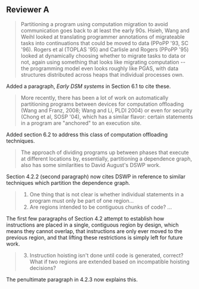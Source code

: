 ## Reviewer A

> Partitioning a program using computation migration to avoid communication goes back to at least the early 90s. Hsieh, Wang and Weihl looked at translating programmer annotations of migrateable tasks into continuations that could be moved to data (PPoPP '93, SC '96). Rogers et al (TOPLAS '95) and Carlisle and Rogers (PPoPP '95) looked at dynamically choosing whether to migrate tasks to data or not, again using something that looks like migrating computation -- the programming model even looks roughly like PGAS, with data structures distributed across heaps that individual processes own.

Added a paragraph, *Early DSM systems* in Section 6.1 to cite these.

> More recently, there has been a lot of work on automatically partitioning programs between devices for computation offloading (Wang and Franz, 2008; Wang and Li, PLDI 2004) or even for security (Chong et al, SOSP '04), which has a similar flavor: certain statements in a program are "anchored" to an execution site.

Added section 6.2 to address this class of computation offloading techniques.

> The approach of dividing programs up between phases that execute at different locations by, essentially, partitioning a dependence graph, also has some similarities to David August's DSWP work.

Section 4.2.2 (second paragraph) now cites DSWP in reference to similar techniques which partition the dependence graph.

> 1) One thing that is not clear is whether individual statements in a program must only be part of one region...
> 2) Are regions intended to be contiguous chunks of code? ...

The first few paragraphs of Section 4.2 attempt to establish how instructions are placed in a single, contiguous region by design, which means they cannot overlap, that instructions are only ever moved to the previous region, and that lifting these restrictions is simply left for future work.

> 3) Instruction hoisting isn't done until code is generated, correct? What if two regions are extended based on incompatible hoisting decisions?

The penultimate paragraph in 4.2.3 now explains this.
